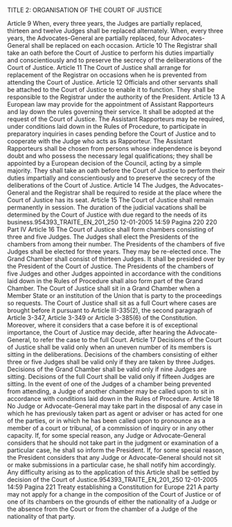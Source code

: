 TITLE 2: ORGANISATION OF THE COURT OF JUSTICE

Article 9
When, every three years, the Judges are partially replaced, thirteen and twelve Judges shall be replaced
alternately.
When, every three years, the Advocates-General are partially replaced, four Advocates-General shall
be replaced on each occasion.
Article 10
The Registrar shall take an oath before the Court of Justice to perform his duties impartially and
conscientiously and to preserve the secrecy of the deliberations of the Court of Justice.
Article 11
The Court of Justice shall arrange for replacement of the Registrar on occasions when he is prevented
from attending the Court of Justice.
Article 12
Officials and other servants shall be attached to the Court of Justice to enable it to function. They
shall be responsible to the Registrar under the authority of the President.
Article 13
A European law may provide for the appointment of Assistant Rapporteurs and lay down the rules
governing their service. It shall be adopted at the request of the Court of Justice. The Assistant
Rapporteurs may be required, under conditions laid down in the Rules of Procedure, to participate in
preparatory inquiries in cases pending before the Court of Justice and to cooperate with the Judge
who acts as Rapporteur.
The Assistant Rapporteurs shall be chosen from persons whose independence is beyond doubt and
who possess the necessary legal qualifications; they shall be appointed by a European decision of the
Council, acting by a simple majority. They shall take an oath before the Court of Justice to perform
their duties impartially and conscientiously and to preserve the secrecy of the deliberations of the
Court of Justice.
Article 14
The Judges, the Advocates-General and the Registrar shall be required to reside at the place where the
Court of Justice has its seat.
Article 15
The Court of Justice shall remain permanently in session. The duration of the judicial vacations shall
be determined by the Court of Justice with due regard to the needs of its business.954393_TRAITE_EN_201_250
12-01-2005
14:59
Pagina 220
220
Part IV
Article 16
The Court of Justice shall form chambers consisting of three and five Judges. The Judges shall elect
the Presidents of the chambers from among their number. The Presidents of the chambers of
five Judges shall be elected for three years. They may be re-elected once.
The Grand Chamber shall consist of thirteen Judges. It shall be presided over by the President of the
Court of Justice. The Presidents of the chambers of five Judges and other Judges appointed in
accordance with the conditions laid down in the Rules of Procedure shall also form part of the Grand
Chamber.
The Court of Justice shall sit in a Grand Chamber when a Member State or an institution of the
Union that is party to the proceedings so requests.
The Court of Justice shall sit as a full Court where cases are brought before it pursuant to Article
III-335(2), the second paragraph of Article 3-347, Article 3-349 or Article 3-385(6) of the
Constitution.
Moreover, where it considers that a case before it is of exceptional importance, the Court of Justice
may decide, after hearing the Advocate-General, to refer the case to the full Court.
Article 17
Decisions of the Court of Justice shall be valid only when an uneven number of its members is sitting
in the deliberations.
Decisions of the chambers consisting of either three or five Judges shall be valid only if they are taken
by three Judges.
Decisions of the Grand Chamber shall be valid only if nine Judges are sitting.
Decisions of the full Court shall be valid only if fifteen Judges are sitting.
In the event of one of the Judges of a chamber being prevented from attending, a Judge of another
chamber may be called upon to sit in accordance with conditions laid down in the Rules of
Procedure.
Article 18
No Judge or Advocate-General may take part in the disposal of any case in which he has previously
taken part as agent or adviser or has acted for one of the parties, or in which he has been called upon
to pronounce as a member of a court or tribunal, of a commission of inquiry or in any other
capacity.
If, for some special reason, any Judge or Advocate-General considers that he should not take part in
the judgment or examination of a particular case, he shall so inform the President. If, for some special
reason, the President considers that any Judge or Advocate-General should not sit or make
submissions in a particular case, he shall notify him accordingly.
Any difficulty arising as to the application of this Article shall be settled by decision of the Court of
Justice.954393_TRAITE_EN_201_250
12-01-2005
14:59
Pagina 221
Treaty establishing a Constitution for Europe
221
A party may not apply for a change in the composition of the Court of Justice or of one of its
chambers on the grounds of either the nationality of a Judge or the absence from the Court or from
the chamber of a Judge of the nationality of that party.

